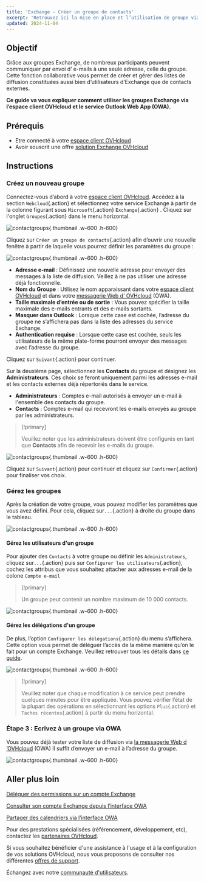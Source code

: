 ```yaml
---
title: 'Exchange - Créer un groupe de contacts'
excerpt: 'Retrouvez ici la mise en place et l’utilisation de groupe via votre compte Exchange'
updated: 2024-11-04
---
```


<style>
.w-600 {
  max-width:600px !important;
}
.h-600 {
  max-height:600px !important;
}
</style>

## Objectif

Grâce aux groupes Exchange, de nombreux participants peuvent communiquer par envoi d’ e-mails à une seule adresse, celle du groupe. Cette fonction collaborative vous permet de créer et gérer des listes de diffusion constituées aussi bien d’utilisateurs d’Exchange que de contacts externes.

**Ce guide va vous expliquer comment utiliser les groupes Exchange via l’espace client OVHcloud et le service Outlook Web App (OWA).**

## Prérequis

- Etre connecté à votre [espace client OVHcloud](/links/manager)
- Avoir souscrit une offre [solution Exchange OVHcloud](/links/web/emails-hosted-exchange) 

## Instructions

### Créez un nouveau groupe

Connectez-vous d’abord à votre [espace client OVHcloud](/links/manager). Accédez à la section `Webcloud`{.action} et sélectionnez votre service Exchange à partir de la colonne figurant sous `Microsoft`{.action} `Exchange`{.action} . Cliquez sur l'onglet `Groupes`{.action} dans le menu horizontal.

![contactgroups](images/exchange-groups-create01.png){.thumbnail .w-600 .h-600}

Cliquez sur `Créer un groupe de contacts`{.action} afin d’ouvrir une nouvelle fenêtre à partir de laquelle vous pourrez définir les paramètres du groupe :

![contactgroups](images/exchange-groups-create02.png){.thumbnail .w-600 .h-600}

- **Adresse e-mail** : Définissez une nouvelle adresse pour envoyer des messages à la liste de diffusion. Veillez à ne pas utiliser une adresse déjà fonctionnelle.
- **Nom du Groupe** : Utilisez le nom apparaissant dans votre [espace client OVHcloud](/links/manager) et dans votre [messagerie Web d’ OVHcloud](/links/web/email) (OWA).
- **Taille maximale d’entrée ou de sortie** : Vous pouvez spécifier la taille maximale des e-mails entrants et des e-mails sortants.
- **Masquer dans Outlook** : Lorsque cette case est cochée, l’adresse du groupe ne s’affichera pas dans la liste des adresses du service Exchange.
- **Authentication requise** : Lorsque cette case est cochée, seuls les utilisateurs de la même plate-forme pourront envoyer des messages avec l’adresse du groupe.

Cliquez sur `Suivant`{.action} pour continuer.

Sur la deuxième page, sélectionnez les **Contacts** du groupe et désignez les **Administrateurs**. Ces choix se feront uniquement parmi les adresses e-mail et les contacts externes déjà répertoriés dans le service.

- **Administrateurs** : Comptes e-mail autorisés à envoyer un e-mail à l'ensemble des contacts du groupe.
- **Contacts** : Comptes e-mail qui recevront les e-mails envoyés au groupe par les administrateurs.

> [!primary]
>
> Veuillez noter que les administrateurs doivent être configurés en tant que **Contacts** afin de recevoir les e-mails du groupe.

![contactgroups](images/exchange-groups-create03.png){.thumbnail .w-600 .h-600}

Cliquez sur `Suivant`{.action} pour continuer et cliquez sur `Confirmer`{.action} pour finaliser vos choix.

### Gérez les groupes

Après la création de votre groupe, vous pouvez modifier les paramètres que vous avez défini. Pour cela, cliquez sur`...`{.action} à droite du groupe dans le tableau.

![contactgroups](images/exchange-groups-options01.png){.thumbnail .w-600 .h-600}

#### Gérez les utilisateurs d'un groupe

Pour ajouter des `Contacts` à votre groupe ou définir les `Administrateurs`, cliquez sur`...`{.action} puis sur `Configurer les utilisateurs`{.action}, cochez les attribus que vous souhaitez attacher aux adresses e-mail de la colone `Compte e-mail`

> [!primary]
>
> Un groupe peut contenir un nombre maximum de 10 000 contacts.

![contactgroups](images/exchange-group-options-users01.png){.thumbnail .w-600 .h-600}

#### Gérez les délégations d'un groupe

De plus, l’option `Configurer les délégations`{.action} du menu s’affichera. Cette option vous permet de déléguer l’accès de la même manière qu’on le fait pour un compte Exchange. Veuillez retrouver tous les détails dans [ce guide](/pages/web_cloud/email_and_collaborative_solutions/microsoft_exchange/feature_delegation).

![contactgroups](images/exchange-groups-options-delegation01.png){.thumbnail .w-600 .h-600}

> [!primary]
>
> Veuillez noter que chaque modification à ce service peut prendre quelques minutes pour être appliquée. Vous pouvez vérifier l’état de la plupart des opérations en sélectionnant les options `Plus`{.action} et `Taches récentes`{.action} à partir du menu horizontal.

### Étape 3 : Ecrivez à un groupe via OWA

Vous pouvez déjà  tester votre liste de diffusion via [la messagerie Web d ’OVHcloud](/links/web/email) (OWA) Il suffit d’envoyer un e-mail à l’adresse du groupe.

![contactgroups](images/exchange-groups-step6.png){.thumbnail .w-600 .h-600}

## Aller plus loin

[Déléguer des permissions sur un compte Exchange](/pages/web_cloud/email_and_collaborative_solutions/microsoft_exchange/feature_delegation)

[Consulter son compte Exchange depuis l’interface OWA](/pages/web_cloud/email_and_collaborative_solutions/using_the_outlook_web_app_webmail/email_owa)

[Partager des calendriers via l’interface OWA](/pages/web_cloud/email_and_collaborative_solutions/using_the_outlook_web_app_webmail/owa_calendar_sharing)

Pour des prestations spécialisées (référencement, développement, etc), contactez les [partenaires OVHcloud](/links/partner).

Si vous souhaitez bénéficier d'une assistance à l'usage et à la configuration de vos solutions OVHcloud, nous vous proposons de consulter nos différentes [offres de support](/links/support).

Échangez avec notre [communauté d'utilisateurs](/links/community).
